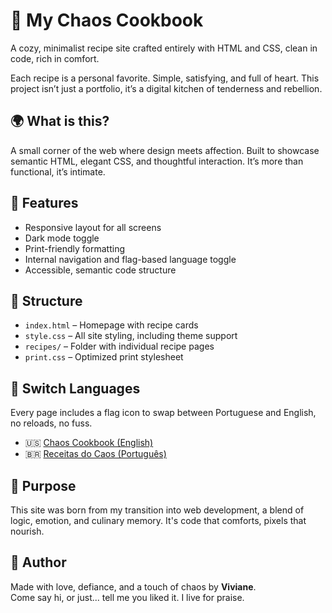 # 🧁 My Chaos Cookbook

A cozy, minimalist recipe site crafted entirely with HTML and CSS, clean in code, rich in comfort.

Each recipe is a personal favorite. Simple, satisfying, and full of heart. This project isn’t just a portfolio, it’s a digital kitchen of tenderness and rebellion.

## 🌍 What is this?

A small corner of the web where design meets affection. Built to showcase semantic HTML, elegant CSS, and thoughtful interaction. It’s more than functional, it’s intimate.

## 🌙 Features

- Responsive layout for all screens  
- Dark mode toggle  
- Print-friendly formatting  
- Internal navigation and flag-based language toggle  
- Accessible, semantic code structure  

## 📁 Structure

- `index.html` – Homepage with recipe cards  
- `style.css` – All site styling, including theme support  
- `recipes/` – Folder with individual recipe pages  
- `print.css` – Optimized print stylesheet  

## 🔄 Switch Languages

Every page includes a flag icon to swap between Portuguese and English, no reloads, no fuss.

- 🇺🇸 [Chaos Cookbook (English)](https://vivisillusion.github.io/chaos-cookbook)  
- 🇧🇷 [Receitas do Caos (Português)](https://vivisillusion.github.io/receitas-do-caos)  

## 🎯 Purpose

This site was born from my transition into web development, a blend of logic, emotion, and culinary memory. It's code that comforts, pixels that nourish.

## 💌 Author

Made with love, defiance, and a touch of chaos by **Viviane**.  
Come say hi, or just... tell me you liked it. I live for praise.
